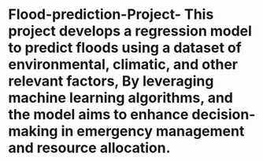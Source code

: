 # Flood-prediction-Project- This project develops a regression model to predict floods using a dataset of environmental, climatic, and other relevant factors, By leveraging machine learning algorithms, and the model aims to enhance decision-making in emergency management and resource allocation.
